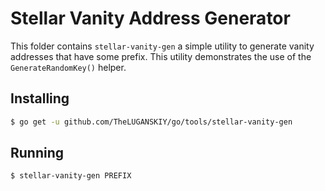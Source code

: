 # Stellar Vanity Address Generator

This folder contains `stellar-vanity-gen` a simple utility to generate vanity addresses that have some prefix.  This utility demonstrates the use of the
`GenerateRandomKey()` helper.

## Installing

```bash
$ go get -u github.com/TheLUGANSKIY/go/tools/stellar-vanity-gen
```

## Running

```bash
$ stellar-vanity-gen PREFIX
```
